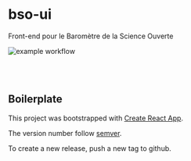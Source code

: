 # bso-ui
Front-end pour le Baromètre de la Science Ouverte

![example workflow](https://github.com/dataesr/bso-ui/actions/workflows/release.yml/badge.svg)

<br/>
<br/>

## Boilerplate

This project was bootstrapped with [Create React App](https://github.com/facebook/create-react-app).

The version number follow [semver](https://semver.org/).

To create a new release, push a new tag to github.
